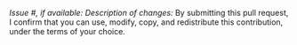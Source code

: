 *Issue #, if available:*
*Description of changes:*
By submitting this pull request, I confirm that you can use, modify, copy, and redistribute this contribution, under the terms of your choice.
